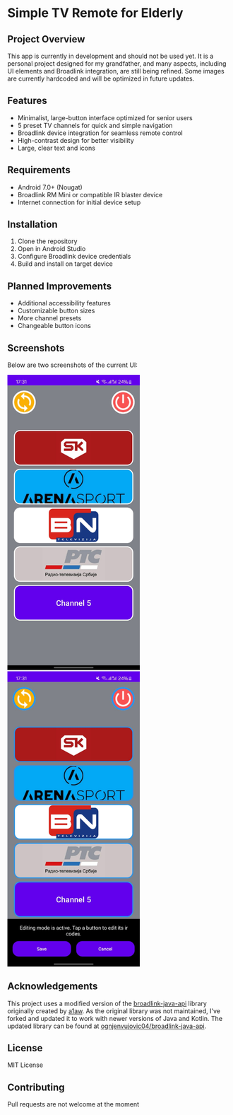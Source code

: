 # Simple TV Remote for Elderly

## Project Overview
This app is currently in development and should not be used yet. It is a personal project designed for my grandfather, and many aspects, including UI elements and Broadlink integration, are still being refined. Some images are currently hardcoded and will be optimized in future updates.

## Features
- Minimalist, large-button interface optimized for senior users
- 5 preset TV channels for quick and simple navigation
- Broadlink device integration for seamless remote control
- High-contrast design for better visibility
- Large, clear text and icons

## Requirements
- Android 7.0+ (Nougat)
- Broadlink RM Mini or compatible IR blaster device
- Internet connection for initial device setup

## Installation
1. Clone the repository
2. Open in Android Studio
3. Configure Broadlink device credentials
4. Build and install on target device

## Planned Improvements
- Additional accessibility features
- Customizable button sizes
- More channel presets
- Changeable button icons

## Screenshots
Below are two screenshots of the current UI:

<p align="left">
    <img src="assets/normal_mode.jpg" width="300" >&nbsp;&nbsp;&nbsp;&nbsp;
    <img src="assets/edit_mode.jpg" width="300">
</p>

## Acknowledgements
This project uses a modified version of the [broadlink-java-api](https://github.com/a1aw/broadlink-java-api) library originally created by [a1aw](https://github.com/a1aw). As the original library was not maintained, I've forked and updated it to work with newer versions of Java and Kotlin. The updated library can be found at [ognjenvujovic04/broadlink-java-api](https://github.com/ognjenvujovic04/broadlink-java-api).

## License
MIT License

## Contributing
Pull requests are not welcome at the moment
